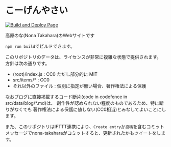 # こーげんやさい
[![Build and Deploy Page](https://github.com/nona-takahara/nona-takahara.github.io/actions/workflows/pages.yml/badge.svg)](https://github.com/nona-takahara/nona-takahara.github.io/actions/workflows/pages.yml)

高原のな(Nona Takahara)のWebサイトです

`npm run build`でビルドできます。

このリポジトリのデータは、ライセンスが非常に複雑な状態で提供されます。
方針は次の通りです。

- (root)/index.js : CC0 ただし部分的に MIT
- src/items/\* : CC0
- それ以外のファイル : 個別に指定が無い場合、著作権法による保護

なおブログに直接掲載するコード断片(code in codefence in src/data/blog/*.md)は、
創作性が認められない程度のものであるため、特に断りがなくても
著作権法による保護に値しない(CC0相当)とみなしてよいことにします。

また、このリポジトリはIFTTT連携により、`Create entry`か`投稿`を含むコミットメッセージでnona-takaharaがコミットすると、更新されたかもツイートをします。
